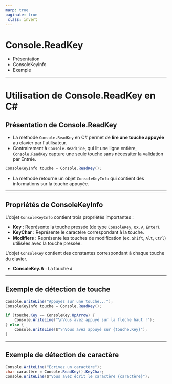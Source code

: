 ```yaml
---
marp: true
paginate: true
_class: invert
---
```


# Console.ReadKey
- Présentation
- ConsoleKeyInfo
- Exemple
---

# Utilisation de Console.ReadKey en C#

## Présentation de Console.ReadKey
- La méthode `Console.ReadKey` en C# permet de **lire une touche appuyée** au clavier par l'utilisateur.
- Contrairement à `Console.ReadLine`, qui lit une ligne entière, `Console.ReadKey` capture une seule touche sans nécessiter la validation par Entrée.
```c#
ConsoleKeyInfo touche = Console.ReadKey();
```
- La méthode retourne un objet `ConsoleKeyInfo` qui contient des informations sur la touche appuyée.

---

## Propriétés de ConsoleKeyInfo

L'objet `ConsoleKeyInfo` contient trois propriétés importantes :

- **Key** : Représente la touche pressée (de type `ConsoleKey`, ex. `A`, `Enter`).
- **KeyChar** : Représente le caractère correspondant à la touche.
- **Modifiers** : Représente les touches de modification (ex. `Shift`, `Alt`, `Ctrl`) utilisées avec la touche pressée.

L'objet `ConsoleKey` contient des constantes correspondant à chaque touche du clavier.
- **ConsoleKey.A** : La touche `A`

---

## Exemple de détection de touche
```c#
Console.WriteLine("Appuyez sur une touche...");
ConsoleKeyInfo touche = Console.ReadKey();

if (touche.Key == ConsoleKey.UpArrow) {
    Console.WriteLine("\nVous avez appuyé sur la flèche haut !");
} else {
    Console.WriteLine($"\nVous avez appuyé sur {touche.Key}");
}
```

---

## Exemple de détection de caractère
```c#
Console.WriteLine("Écrivez un caractère");
char caractère = Console.ReadKey().KeyChar;
Console.WriteLine($"Vous avez écrit le caractère {caractère}");
```